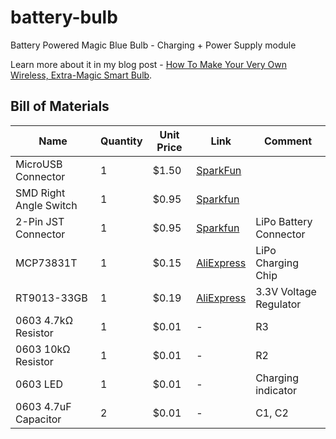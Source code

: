 # battery-bulb

Battery Powered Magic Blue Bulb - Charging + Power Supply module

Learn more about it in my blog post - [How To Make Your Very Own Wireless, Extra-Magic Smart Bulb](https://medium.com/@urish/how-to-make-your-very-own-wireless-extra-magic-smart-bulb-bb40b4e3a726).

## Bill of Materials

| Name | Quantity | Unit Price | Link | Comment |
|-------------------------------------|----------|-------|---------------------------------------------------------------------------------------------------------------------------------------------------------------------|--------------------|
| MicroUSB Connector | 1 | $1.50 | [SparkFun](https://www.sparkfun.com/products/8533) |  |
| SMD Right Angle Switch | 1 | $0.95 | [Sparkfun](https://www.sparkfun.com/products/10860) |  |
| 2-Pin JST Connector | 1 | $0.95 | [Sparkfun](https://www.sparkfun.com/products/9914) | LiPo Battery Connector |
| MCP73831T | 1 | $0.15 | [AliExpress](https://www.aliexpress.com/item/10PCS-MCP73831T-2ACI-OT-SOT23-5-MCP73831T-2ACI-SOT-MCP73831T-MCP73831-SMD-free-shipping/32714249253.html) | LiPo Charging Chip  |
| RT9013-33GB | 1 | $0.19 | [AliExpress](https://www.aliexpress.com/item/RT9013-33GB-RT9013-33PB-3-3V-SOT23-5-imports-Original-New-NFTXKJ/32467674180.html) | 3.3V Voltage Regulator |
| 0603 4.7kΩ Resistor | 1 | $0.01 | - | R3 |
| 0603 10kΩ Resistor | 1 | $0.01 | - |  R2 |
| 0603 LED | 1 | $0.01 | -  | Charging indicator |
| 0603 4.7uF Capacitor | 2 | $0.01 | - | C1, C2

